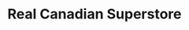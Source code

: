 ---
title: "Real Canadian Superstore"
url: /richmond/real-canadian-superstore/
shop: supermarket
---
